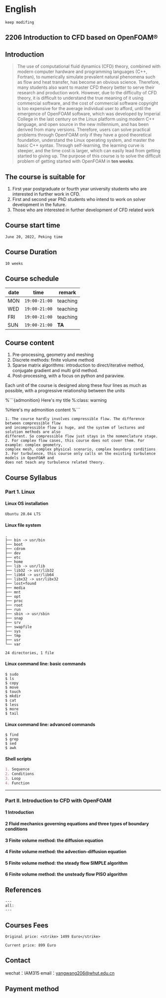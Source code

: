 # English

```{warning}
keep modifing
```

## 2206 Introduction to CFD based on OpenFOAM®

## Introduction

> The use of computational fluid dynamics (CFD) theory, combined with modern computer
hardware and programming languages (C++, Fortran), to numerically simulate prevalent
natural phenomena such as flow and heat transfer, has become an obvious science.
Therefore, many students also want to master CFD theory better to serve their research and
production work. However, due to the difficulty of CFD theory, it is difficult to understand
the true meaning of it using commercial software, and the cost of commercial software
copyright is too expensive for the average individual user to afford, until the emergence of
OpenFOAM software, which was developed by Imperial College in the last century on the
Linux platform using modern C++ language, and open source in the new millennium, and has
been derived from many versions. Therefore, users can solve practical problems through
OpenFOAM only if they have a good theoretical foundation, understand the Linux operating
system, and master the basic C++ syntax. Through self-learning, the learning curve is steeper,
and the time cost is larger, which can easily lead from getting started to giving up. The
purpose of this course is to solve the difficult problem of getting started with OpenFOAM in
**ten weeks**.

 
## The course is suitable for
1. First year postgraduate or fourth year university students who are interested in further work
in CFD.
2. First and second year PhD students who intend to work on solver development in the
future.
3. Those who are interested in further development of CFD related work


## Course start time
```{tip}
June 20, 2022, Peking time
```
## Course Duration
```{tip}
10 weeks
```

## Course schedule
|date|time |remark|
|---|---|---|
|MON|`19:00-21:00`|teaching|
|WED|`19:00-21:00`|teaching|
|FRI|`19:00-21:00`|teaching|
|SUN|`19:00-21:00`|**TA**|


## Course content
1. Pre-processing, geometry and meshing
2. Discrete methods: finite volume method
3. Sparse matrix algorithms: introduction to direct/iterative method, conjugate gradient and
multi grid method.
4. Post-processing, with a focus on python and paraview.

Each unit of the course is designed along these four lines as much as possible, with a
progressive relationship between the units

%```{admonition} Here's my title
%:class: warning

%Here's my admonition content
%```

```{attention}
1. The course hardly involves compressible flow. The difference between compressible flow
and incompressible flow is huge, and the system of lectures and solution methods are also
different. So compressible flow just stays in the nomenclature stage.
2. For complex flow cases, this course does not cover them. For example: complex geometry,
complex mesh, complex physical scenario, complex boundary conditions
3. For turbulence, this course only calls on the existing turbulence models in OpenFOAM and
does not teach any turbulence related theory.
```

## Course Syllabus


### Part 1. Linux

#### Linux OS installation
```markdown
Ubuntu 20.04 LTS
```
#### Linux file system
```console
.
├── bin -> usr/bin
├── boot
├── cdrom
├── dev
├── etc
├── home
├── lib -> usr/lib
├── lib32 -> usr/lib32
├── lib64 -> usr/lib64
├── libx32 -> usr/libx32
├── lost+found
├── media
├── mnt
├── opt
├── proc
├── root
├── run
├── sbin -> usr/sbin
├── snap
├── srv
├── swapfile
├── sys
├── tmp
├── usr
└── var

24 directories, 1 file

```
#### Linux command line: basic commands
```console
$ sudo
$ ls
$ copy
$ move
$ touch
$ mkdir
$ cat
$ less
$ more
$ tail
```
#### Linux command line: advanced commands
```console
$ find
$ grep
$ sed
$ awk
```
#### Shell scripts
```markdown
1. Sequence
2. Conditions
3. Loop
4. Function
```
----------------------
### Part II. Introduction to CFD with OpenFOAM

#### 1 Introduction

#### 2 Fluid mechanics governing equations and three types of boundary conditions

#### 3 Finite volume method: the diffusion equation

#### 4 Finite volume method: the advection-diffusion equation

#### 5 Finite volume method: the steady flow SIMPLE algorithm

#### 6 Finite volume method: the unsteady flow PISO algorithm


## References


```{bibliography} 
---
all:
---
```



## Courses Fees

```{attention}
Original price: <strike> 1499 Euro</strike>

Current price: 899 Euro
```

## Contact
wechat：IAM315
email：yangwang206@whut.edu.cn

## Payment method



